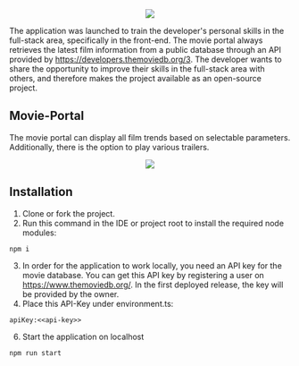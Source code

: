 <div align="center">
  <img src="https://user-images.githubusercontent.com/70911193/214497485-dc0ccc11-3e78-4311-9ddb-0451abcc65a5.png">
</div>

The application was launched to train the developer's personal skills in the full-stack area, specifically in the front-end. The movie portal always retrieves the latest film information from a public database through an API provided by https://developers.themoviedb.org/3. The developer wants to share the opportunity to improve their skills in the full-stack area with others, and therefore makes the project available as an open-source project.

## Movie-Portal

The movie portal can display all film trends based on selectable parameters. Additionally, there is the option to play various trailers.
<div align="center">
  <img src="https://user-images.githubusercontent.com/70911193/214502276-e4b88432-8ada-46fd-8205-b1d579d4521c.png">
</div>

## Installation

1. Clone or fork the project. <br>
2. Run this command in the IDE or project root to install the required node modules:
```
npm i
```
3. In order for the application to work locally, you need an API key for the movie database. You can get this API key by registering a user on https://www.themoviedb.org/. In the first deployed release, the key will be provided by the owner.
4. Place this API-Key under environment.ts:
```
apiKey:<<api-key>>
```
6. Start the application on localhost
```
npm run start
```


